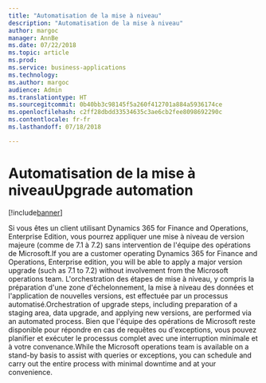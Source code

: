 ```yaml
---
title: "Automatisation de la mise à niveau"
description: "Automatisation de la mise à niveau"
author: margoc
manager: AnnBe
ms.date: 07/22/2018
ms.topic: article
ms.prod: 
ms.service: business-applications
ms.technology: 
ms.author: margoc
audience: Admin
ms.translationtype: HT
ms.sourcegitcommit: 0b40bb3c98145f5a260f412701a884a5936174ce
ms.openlocfilehash: c2ff28dbdd33534635c3ae6cb2fee8098692290c
ms.contentlocale: fr-fr
ms.lasthandoff: 07/18/2018

---
```

#  <a name="upgrade-automation"></a><span data-ttu-id="0931d-103">Automatisation de la mise à niveau</span><span class="sxs-lookup"><span data-stu-id="0931d-103">Upgrade automation</span></span>

[!include[banner](../../includes/banner.md)]

<span data-ttu-id="0931d-104">Si vous êtes un client utilisant Dynamics 365 for Finance and Operations, Enterprise Edition, vous pourrez appliquer une mise à niveau de version majeure (comme de 7.1 à 7.2) sans intervention de l'équipe des opérations de Microsoft.</span><span class="sxs-lookup"><span data-stu-id="0931d-104">If you are a customer operating Dynamics 365 for Finance and Operations, Enterprise edition, you will be able to apply a major version upgrade (such as 7.1 to 7.2) without involvement from the Microsoft operations team.</span></span>
<span data-ttu-id="0931d-105">L'orchestration des étapes de mise à niveau, y compris la préparation d'une zone d'échelonnement, la mise à niveau des données et l'application de nouvelles versions, est effectuée par un processus automatisé.</span><span class="sxs-lookup"><span data-stu-id="0931d-105">Orchestration of upgrade steps, including preparation of a staging area, data upgrade, and applying new versions, are performed via an automated process.</span></span> <span data-ttu-id="0931d-106">Bien que l'équipe des opérations de Microsoft reste disponible pour répondre en cas de requêtes ou d'exceptions, vous pouvez planifier et exécuter le processus complet avec une interruption minimale et à votre convenance.</span><span class="sxs-lookup"><span data-stu-id="0931d-106">While the Microsoft operations team is available on a stand-by basis to assist with queries or exceptions, you can schedule and carry out the entire process with minimal downtime and at your convenience.</span></span>


